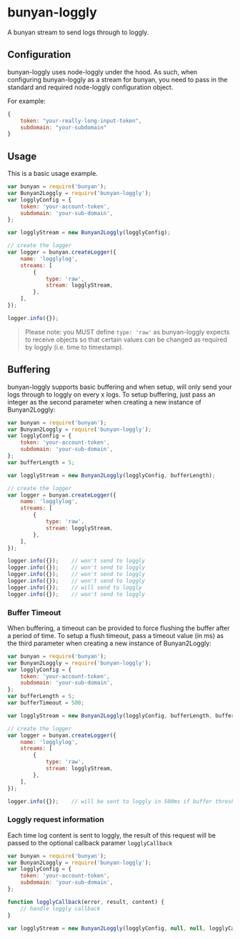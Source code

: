 # bunyan-loggly

A bunyan stream to send logs through to loggly.

## Configuration

bunyan-loggly uses node-loggly under the hood. As such, when configuring bunyan-loggly as a stream for bunyan, you need to pass in the standard and required node-loggly configuration object.

For example:

```javascript
{
	token: "your-really-long-input-token",
	subdomain: "your-subdomain"
}
```

## Usage

This is a basic usage example.

```javascript
var bunyan = require('bunyan');
var Bunyan2Loggly = require('bunyan-loggly');
var logglyConfig = {
    token: 'your-account-token',
    subdomain: 'your-sub-domain',
};

var logglyStream = new Bunyan2Loggly(logglyConfig);

// create the logger
var logger = bunyan.createLogger({
    name: 'logglylog',
    streams: [
        {
            type: 'raw',
            stream: logglyStream,
        },
    ],
});

logger.info({});
```

> Please note: you MUST define `type: 'raw'` as bunyan-loggly expects to receive objects so that certain values can be changed as required by loggly (i.e. time to timestamp).

## Buffering

bunyan-loggly supports basic buffering and when setup, will only send your logs through to loggly on every x logs. To setup buffering, just pass an integer as the second parameter when creating a new instance of Bunyan2Loggly:

```javascript
var bunyan = require('bunyan');
var Bunyan2Loggly = require('bunyan-loggly');
var logglyConfig = {
    token: 'your-account-token',
    subdomain: 'your-sub-domain',
};
var bufferLength = 5;

var logglyStream = new Bunyan2Loggly(logglyConfig, bufferLength);

// create the logger
var logger = bunyan.createLogger({
    name: 'logglylog',
    streams: [
        {
            type: 'raw',
            stream: logglyStream,
        },
    ],
});

logger.info({});    // won't send to loggly
logger.info({});    // won't send to loggly
logger.info({});    // won't send to loggly
logger.info({});    // won't send to loggly
logger.info({});    // will send to loggly
logger.info({});    // won't send to loggly
```

### Buffer Timeout

When buffering, a timeout can be provided to force flushing the buffer after a period of time. To setup a flush timeout, pass a timeout value (in ms) as the third parameter when creating a new instance of Bunyan2Loggly:

```javascript
var bunyan = require('bunyan');
var Bunyan2Loggly = require('bunyan-loggly');
var logglyConfig = {
    token: 'your-account-token',
    subdomain: 'your-sub-domain',
};
var bufferLength = 5;
var bufferTimeout = 500;

var logglyStream = new Bunyan2Loggly(logglyConfig, bufferLength, bufferTimeout);

// create the logger
var logger = bunyan.createLogger({
    name: 'logglylog',
    streams: [
        {
            type: 'raw',
            stream: logglyStream,
        },
    ],
});

logger.info({});    // will be sent to loggly in 500ms if buffer threshold is not reached
```

### Loggly request information

Each time log content is sent to loggly, the result of this request will be passed to the optional callback paramer `logglyCallback`

```javascript
var bunyan = require('bunyan');
var Bunyan2Loggly = require('bunyan-loggly');
var logglyConfig = {
    token: 'your-account-token',
    subdomain: 'your-sub-domain',
};

function logglyCallback(error, result, content) {
    // handle loggly callback
}

var logglyStream = new Bunyan2Loggly(logglyConfig, null, null, logglyCallback);
```

